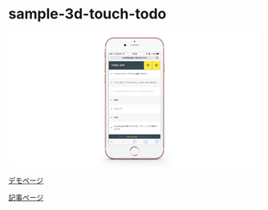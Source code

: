 sample-3d-touch-todo
====================

![Screenshot](images/screenshot.png)

[デモページ](http://webdesign-dackel.com/demo/force-touch-javascript/2/)

[記事ページ](http://webdesign-dackel.com/2015/10/04/force-touch-javascript/)